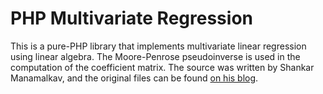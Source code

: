 PHP Multivariate Regression
===========================

This is a pure-PHP library that implements multivariate linear regression using linear algebra. 
The Moore-Penrose pseudoinverse is used in the computation of the coefficient matrix. 
The source was written by Shankar Manamalkav, and the original files can be found 
[on his blog](http://mnshankar.wordpress.com/2011/05/01/regression-analysis-with-php/).